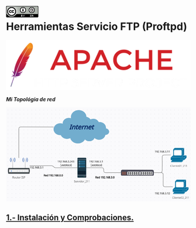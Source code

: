 <img src="./imagenes/MI-LICENCIA88x31.png" style="float: left; margin-right: 10px;" />

# Herramientas Servicio FTP (Proftpd)
![logo apache](/imagenes/apacheLogo.png)

***Mi Topológia de red***

![red](/imagenes/red.png)

## [1.- Instalación y Comprobaciones.](./apache2/instalacionYComprobaciones)
<!-- ## [2.- Estructura de ficheros de configuración.](./apache2/EstructuraFicherosConfiguracion)
## [3.- Directivas.](./apache2/Directivas)
## [4.- Sitios Virtuales.](./apache2/SitiosVirtuales)
## [5.- Opciones de directorio.](./apache2/OpcionesDirectorio)
## [6.- Alias.](./apache2/alias/)
## [7.- Redireccionamientos.](./apache2/redireccionamientos/)
## [8.- Páginas de errores personalizados.](./apache2/ErroresPersonalizados)
## [9.- Control de acceso.](./apache2/controlAcceso)
## [10.- Autenticación Básica.](./apache2/autenticacionBasica)
## [11.- Autenticación Digest.](./apache2/autenticacionDigest)
## [12.- Autenticación Compleja.](./apache2/autenticacionCompleja)
## [13.- Fichero htacces.](./apache2/htacces)
## [14.- Cargar Módulos (userdir y WebDav).](./apache2/CargarModulos)
## [15.- Acceso Seguro SSL/TLS (HTTPs).](./apache2/https) -->
